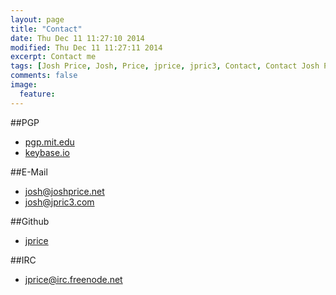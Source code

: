```yaml
---
layout: page
title: "Contact"
date: Thu Dec 11 11:27:10 2014 
modified: Thu Dec 11 11:27:11 2014
excerpt: Contact me
tags: [Josh Price, Josh, Price, jprice, jpric3, Contact, Contact Josh Price, Contact jprice]
comments: false
image:
  feature:
---
```


##PGP <span class="fa-key"></span> 

* [pgp.mit.edu](http://pgp.mit.edu/pks/lookup?op=vindex&search=0x80DF27E73C6C3A05)
* [keybase.io](http://keybase.io/jprice)

##E-Mail <span class="fa-envelope"></span>

* [josh@joshprice.net](mailto:josh@joshprice.net)
* [josh@jpric3.com](mailto:josh@jpric3.com)


##Github <span class="fa-github"></span> 

* [jprice](https://www.github.com/jprice)

##IRC <span class="fa-code"></span> 

* [jprice@irc.freenode.net](irc://irc.freenode.net)


